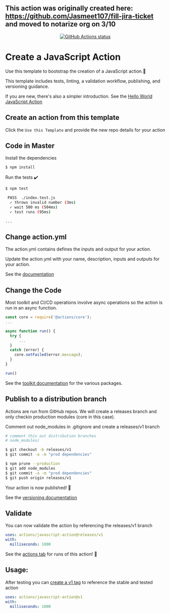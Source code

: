 
## This action was originally created here: https://github.com/Jasmeet107/fill-jira-ticket and moved to notarize org on 3/10 

<p align="center">
  <a href="https://github.com/actions/javascript-action"><img alt="GitHub Actions status" src="https://github.com/actions/javascript-action/workflows/test-local/badge.svg"></a>
</p>

# Create a JavaScript Action

Use this template to bootstrap the creation of a JavaScript action.:rocket:

This template includes tests, linting, a validation workflow, publishing, and versioning guidance.  

If you are new, there's also a simpler introduction.  See the [Hello World JavaScript Action](https://github.com/actions/hello-world-javascript-action)

## Create an action from this template

Click the `Use this Template` and provide the new repo details for your action

## Code in Master

Install the dependencies  
```bash
$ npm install
```

Run the tests :heavy_check_mark:  
```bash
$ npm test

 PASS  ./index.test.js
  ✓ throws invalid number (3ms)
  ✓ wait 500 ms (504ms)
  ✓ test runs (95ms)

...
```

## Change action.yml

The action.yml contains defines the inputs and output for your action.

Update the action.yml with your name, description, inputs and outputs for your action.

See the [documentation](https://help.github.com/en/articles/metadata-syntax-for-github-actions)

## Change the Code

Most toolkit and CI/CD operations involve async operations so the action is run in an async function.

```javascript
const core = require('@actions/core');
...

async function run() {
  try { 
      ...
  } 
  catch (error) {
    core.setFailed(error.message);
  }
}

run()
```

See the [toolkit documentation](https://github.com/actions/toolkit/blob/master/README.md#packages) for the various packages.

## Publish to a distribution branch

Actions are run from GitHub repos.  We will create a releases branch and only checkin production modules (core in this case). 

Comment out node_modules in .gitignore and create a releases/v1 branch
```bash
# comment this out distribution branches
# node_modules/
```

```bash
$ git checkout -b releases/v1
$ git commit -a -m "prod dependencies"
```

```bash
$ npm prune --production
$ git add node_modules
$ git commit -a -m "prod dependencies"
$ git push origin releases/v1
```

Your action is now published! :rocket: 

See the [versioning documentation](https://github.com/actions/toolkit/blob/master/docs/action-versioning.md)

## Validate

You can now validate the action by referencing the releases/v1 branch

```yaml
uses: actions/javascript-action@releases/v1
with:
  milliseconds: 1000
```

See the [actions tab](https://github.com/actions/javascript-action/actions) for runs of this action! :rocket:

## Usage:

After testing you can [create a v1 tag](https://github.com/actions/toolkit/blob/master/docs/action-versioning.md) to reference the stable and tested action

```yaml
uses: actions/javascript-action@v1
with:
  milliseconds: 1000
```
